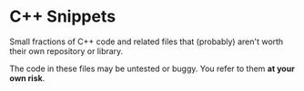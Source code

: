 # C++ Snippets

Small fractions of C++ code and related files that (probably) aren't worth their own repository or library.

The code in these files may be untested or buggy. You refer to them **at your own risk**.

